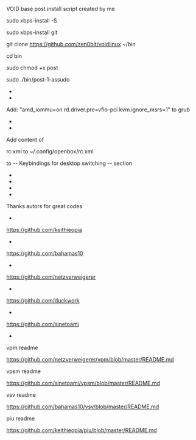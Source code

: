 VOID base post install script created by me

sudo xbps-install -S

sudo xbps-install git

git clone https://github.com/zen0bit/voidlinux ~/bin

cd bin

sudo chmod +x post

sudo ./bin/post-1-assudo

*
*

Add: "amd_iommu=on rd.driver.pre=vfio-pci kvm.ignore_msrs=1"
to grub

*
*
Add content of 

rc.xml to ~/.config/openbox/rc.xml

to  -- Keybindings for desktop switching -- section

*
*
*
*

Thanks autors for great codes

*
https://github.com/keithieopia

*
https://github.com/bahamas10

*
https://github.com/netzverweigerer

*
https://github.com/duckwork

*
https://github.com/sinetoami

*

vpm readme

https://github.com/netzverweigerer/vpm/blob/master/README.md

vpsm readme

https://github.com/sinetoami/vpsm/blob/master/README.md

vsv readme

https://github.com/bahamas10/vsv/blob/master/README.md

piu readme

https://github.com/keithieopia/piu/blob/master/README.md
